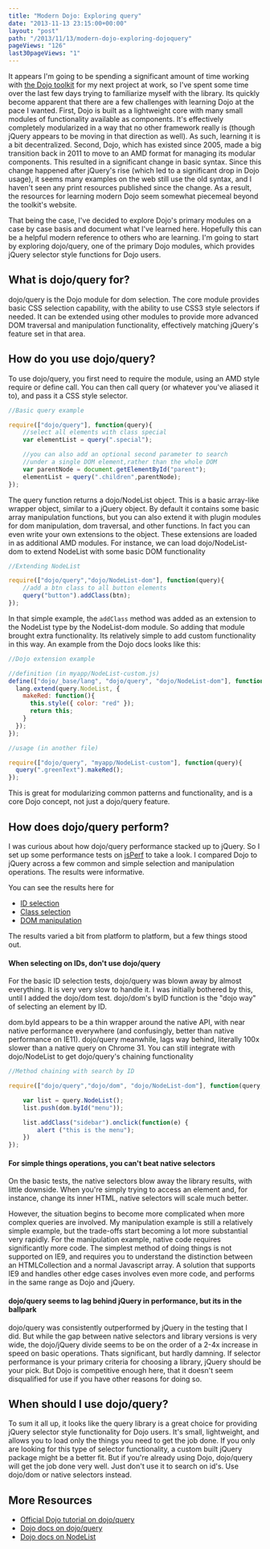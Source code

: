 ```yaml
---
title: "Modern Dojo: Exploring query"
date: "2013-11-13 23:15:00+00:00"
layout: "post"
path: "/2013/11/13/modern-dojo-exploring-dojoquery"
pageViews: "126"
last30pageViews: "1"
---
```


It appears I'm going to be spending a significant amount of time working with [the Dojo toolkit][dojo] for my next project at work, so I've spent some time over the last few days trying to familiarize myself with the library.  Its quickly become apparent that there are a few challenges with learning Dojo at the pace I wanted.  First, Dojo is built as a lightweight core with many small modules of functionality available as components.  It's effectively completely modularized in a way that no other framework really is (though jQuery appears to be moving in that direction as well).  As such, learning it is a bit decentralized.  Second, Dojo, which has existed since 2005, made a big transition back in 2011 to move to an AMD format for managing its modular components.  This resulted in a significant change in basic syntax.  Since this change happened after jQuery's rise (which led to a significant drop in Dojo usage), it seems many examples on the web still use the old syntax, and I haven't seen any print resources published since the change.  As a result, the resources for learning modern Dojo seem somewhat piecemeal beyond the toolkit's website.


That being the case, I've decided to explore Dojo's primary modules on a case by case basis and document what I've learned here.  Hopefully this can be a helpful modern reference to others who are learning.  I'm going to start by exploring dojo/query, one of the primary Dojo modules, which provides jQuery selector style functions for Dojo users.

## What is dojo/query for?

dojo/query is the Dojo module for dom selection.  The core module provides basic CSS selection capability, with the ability to use CSS3 style selectors if needed.  It can be extended using other modules to provide more advanced DOM traversal and manipulation functionality, effectively matching jQuery's feature set in that area.

## How do you use dojo/query?

To use dojo/query, you first need to require the module, using an AMD style require or define call.  You can then call query (or whatever you've aliased it to), and pass it a CSS style selector.

```javascript
//Basic query example

require(["dojo/query"], function(query){
    //select all elements with class special
    var elementList = query(".special");

    //you can also add an optional second parameter to search
    //under a single DOM element,rather than the whole DOM
    var parentNode = document.getElementById("parent");
    elementList = query(".children",parentNode);
});
```
The query function returns a dojo/NodeList object.  This is a basic array-like wrapper object, similar to a jQuery object.  By default it contains some basic array manipulation functions, but you can also extend it with plugin modules for dom manipulation, dom traversal, and other functions.  In fact you can even write your own extensions to the object.  These extensions are loaded in as additional AMD modules. For instance, we can load dojo/NodeList-dom to extend NodeList with some basic DOM functionality

```javascript
//Extending NodeList

require(["dojo/query","dojo/NodeList-dom"], function(query){
    //add a btn class to all button elements
    query("button").addClass(btn);
});
```

In that simple example, the `addClass` method was added as an extension to the NodeList type by the NodeList-dom module.  So adding that module brought extra functionality.  Its relatively simple to add custom functionality in this way.  An example from the Dojo docs looks like this:

```javascript
//Dojo extension example

//definition (in myapp/NodeList-custom.js)
define(["dojo/_base/lang", "dojo/query", "dojo/NodeList-dom"], function(lang, query){
  lang.extend(query.NodeList, {
    makeRed: function(){
      this.style({ color: "red" });
      return this;
    }
  });
});

//usage (in another file)

require(["dojo/query", "myapp/NodeList-custom"], function(query){
  query(".greenText").makeRed();
});
```

This is great for modularizing common patterns and functionality, and is a core Dojo concept, not just a dojo/query feature.

## How does dojo/query perform?

I was curious about how dojo/query performance stacked up to jQuery.  So I set up some performance tests on [jsPerf][jsPerf] to take a look.  I compared Dojo to jQuery across a few common and simple selection and manipulation operations.  The results were informative.

You can see the results here for

- [ID selection][ids]
- [Class selection][classes]
- [DOM manipulation][manipulation]

The results varied a bit from platform to platform, but a few things stood out.

#### When selecting on IDs, don't use dojo/query

For the basic ID selection tests, dojo/query was blown away by almost everything. It is very very slow to handle it.  I was initially bothered by this, until I added the dojo/dom test.  dojo/dom's byID function is the "dojo way" of selecting an element by ID.

dom.byId appears to be a thin wrapper around the native API, with near native performance everywhere (and confusingly, better than native performance on IE11).  dojo/query meanwhile, lags way behind, literally 100x slower than a native query on Chrome 31.  You can still integrate with dojo/NodeList to get dojo/query's chaining functionality

```javascript
//Method chaining with search by ID

require(["dojo/query","dojo/dom", "dojo/NodeList-dom"], function(query,dom){

    var list = query.NodeList();
    list.push(dom.byId("menu"));

    list.addClass("sidebar").onclick(function(e) {
        alert ("this is the menu");
    })
});
```


#### For simple things operations, you can't beat native selectors

On the basic tests, the native selectors blow away the library results, with little downside.  When you're simply trying to access an element and, for instance, change its inner HTML, native selectors will scale much better.

However, the situation begins to become more complicated when more complex queries are involved.  My manipulation example is still a relatively simple example, but the trade-offs start becoming a lot more substantial very rapidly.  For the manipulation example, native code requires significantly more code.  The simplest method of doing things is not supported on IE9, and requires you to understand the distinction between an HTMLCollection and a normal Javascript array.  A solution that supports IE9 and handles other edge cases involves even more code, and performs in the same range as Dojo and jQuery.

#### dojo/query seems to lag behind jQuery in performance, but its in the ballpark

dojo/query was consistently outperformed by jQuery in the testing that I did.  But while the gap between native selectors and library versions is very wide, the dojo/jQuery divide seems to be on the order of a 2-4x increase in speed on basic operations.  Thats significant, but hardly damning. If selector performance is your primary criteria for choosing a library, jQuery should be your pick.  But Dojo is competitive enough here, that it doesn't seem disqualified for use if you have other reasons for doing so.

## When should I use dojo/query?

To sum it all up, it looks like the query library is a great choice for providing jQuery selector style functionality for Dojo users.  It's small, lightweight, and allows you to load only the things you need to get the job done.  If you only are looking for this type of selector functionality, a custom built jQuery package might be a better fit. But if you're already using Dojo, dojo/query will get the job done very well.  Just don't use it to search on id's.  Use dojo/dom or native selectors instead.

## More Resources

- [Official Dojo tutorial on dojo/query][query1]
- [Dojo docs on dojo/query][query2]
- [Dojo docs on NodeList][nodelist]



[dojo]:http://dojotoolkit.org/
[ids]: http://jsperf.com/dojo-query-vs-jquery-selectors
[classes]: http://jsperf.com/dojo-query-vs-jquery-selectors-for-class-search
[manipulation]: http://jsperf.com/dojo-query-vs-jquery-selectors-for-class-manipulation
[jsPerf]: http://jsperf.com/
[query1]: https://dojotoolkit.org/documentation/tutorials/1.9/using_query/
[query2]: http://dojotoolkit.org/reference-guide/1.9/dojo/query.html
[nodelist]:http://dojotoolkit.org/reference-guide/1.9/dojo/NodeList.html

